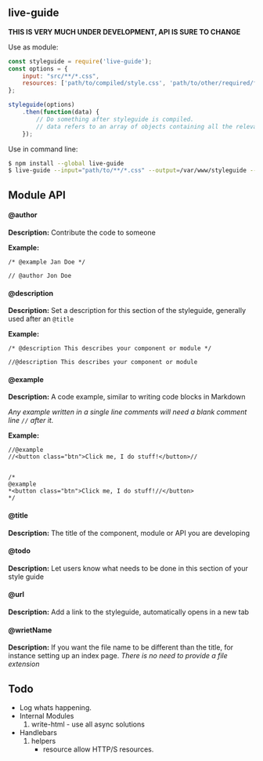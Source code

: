 live-guide
---

**THIS IS VERY MUCH UNDER DEVELOPMENT, API IS SURE TO CHANGE**

Use as module:
```javascript
const styleguide = require('live-guide');
const options = {
    input: "src/**/*.css",
    resources: ['path/to/compiled/style.css', 'path/to/other/required/files/app.js']
};

styleguide(options)
    .then(function(data) {
        // Do something after styleguide is compiled.
        // data refers to an array of objects containing all the relevant data from your build
    });
```

Use in command line:
```bash
$ npm install --global live-guide
$ live-guide --input="path/to/**/*.css" --output=/var/www/styleguide --resource path/to/style.css another/path/here.js
```
## Module API

#### @author
**Description:** Contribute the code to someone



**Example:**
```
/* @example Jan Doe */

// @author Jon Doe
```


#### @description
**Description:** Set a description for this section of the styleguide, generally used after an `@title`



**Example:**
```
/* @description This describes your component or module */

//@description This describes your component or module
```


#### @example
**Description:** A code example, similar to writing code blocks in Markdown

*Any example written in a single line comments will need a blank comment line `//` after it.*

**Example:**
```
//@example
//<button class="btn">Click me, I do stuff!</button>//


/*
@example
*<button class="btn">Click me, I do stuff!//</button>
*/
```


#### @title
**Description:** The title of the component, module or API you are developing






#### @todo
**Description:** Let users know what needs to be done in this section of your style guide






#### @url
**Description:** Add a link to the styleguide, automatically opens in a new tab






#### @wrietName
**Description:** If you want the file name to be different than the title, for instance setting up an index page. *There is no need to provide a file extension*




## Todo





- Log whats happening.
- Internal Modules
    1. write-html
            - use all async solutions
- Handlebars
	1. helpers
    	-  resource allow HTTP/S resources.

